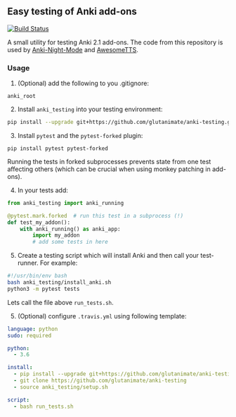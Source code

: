 ## Easy testing of Anki add-ons

[![Build Status](https://travis-ci.org/krassowski/anki_testing.svg?branch=master)](https://travis-ci.org/krassowski/anki_testing)

A small utility for testing Anki 2.1 add-ons.
The code from this repository is used by [Anki-Night-Mode](https://github.com/krassowski/Anki-Night-Mode) and [AwesomeTTS](https://github.com/AwesomeTTS/awesometts-anki-addon).

### Usage

1. (Optional) add the following to you .gitignore:
```
anki_root
```

2. Install `anki_testing` into your testing environment:

<!-- TODO: update URLs in case of merged PR ↓ -->

```bash
pip install --upgrade git+https://github.com/glutanimate/anki-testing.git
```

3.  Install `pytest` and the `pytest-forked` plugin:

```
pip install pytest pytest-forked
```

  Running the tests in forked subprocesses prevents state from one test affecting others (which can be crucial when using monkey patching in add-ons).

4. In your tests add:
```python
from anki_testing import anki_running

@pytest.mark.forked  # run this test in a subprocess (!)
def test_my_addon():
    with anki_running() as anki_app:
        import my_addon
        # add some tests in here
```

5. Create a testing script which will install Anki and then call your test-runner. For example:

```bash
#!/usr/bin/env bash
bash anki_testing/install_anki.sh
python3 -m pytest tests
```

Lets call the file above `run_tests.sh`.

5. (Optional) configure `.travis.yml` using following template:

<!-- TODO: update URLs in case of merged PR ↓ -->

```yml
language: python
sudo: required

python:
  - 3.6

install: 
  - pip install --upgrade git+https://github.com/glutanimate/anki-testing.git
  - git clone https://github.com/glutanimate/anki-testing
  - source anki_testing/setup.sh 

script:
  - bash run_tests.sh
```
